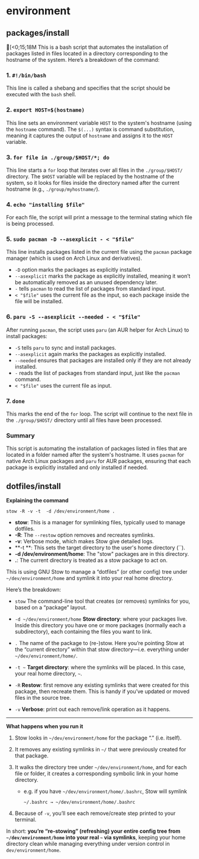 # environment

## packages/install
[<0;15;18M
This is a bash script that automates the installation of packages listed in files located in a directory corresponding to the hostname of the system. Here’s a breakdown of the command:

### 1. `#!/bin/bash`

This line is called a shebang and specifies that the script should be executed with the `bash` shell.

### 2. `export HOST=$(hostname)`

This line sets an environment variable `HOST` to the system's hostname (using the `hostname` command). The `$(...)` syntax is command substitution, meaning it captures the output of `hostname` and assigns it to the `HOST` variable.

### 3. `for file in ./group/$HOST/*; do`

This line starts a `for` loop that iterates over all files in the `./group/$HOST/` directory. The `$HOST` variable will be replaced by the hostname of the system, so it looks for files inside the directory named after the current hostname (e.g., `./group/myhostname/`).

### 4. `echo "installing $file"`

For each file, the script will print a message to the terminal stating which file is being processed.

### 5. `sudo pacman -D --asexplicit - < "$file"`

This line installs packages listed in the current file using the `pacman` package manager (which is used on Arch Linux and derivatives).

* `-D` option marks the packages as explicitly installed.
* `--asexplicit` marks the package as explicitly installed, meaning it won’t be automatically removed as an unused dependency later.
* `-` tells `pacman` to read the list of packages from standard input.
* `< "$file"` uses the current file as the input, so each package inside the file will be installed.

### 6. `paru -S --asexplicit --needed - < "$file"`

After running `pacman`, the script uses `paru` (an AUR helper for Arch Linux) to install packages:

* `-S` tells `paru` to sync and install packages.
* `--asexplicit` again marks the packages as explicitly installed.
* `--needed` ensures that packages are installed only if they are not already installed.
* `-` reads the list of packages from standard input, just like the `pacman` command.
* `< "$file"` uses the current file as input.

### 7. `done`

This marks the end of the `for` loop. The script will continue to the next file in the `./group/$HOST/` directory until all files have been processed.

### Summary

This script is automating the installation of packages listed in files that are located in a folder named after the system's hostname. It uses `pacman` for native Arch Linux packages and `paru` for AUR packages, ensuring that each package is explicitly installed and only installed if needed.


## dotfiles/install

**Explaining the command**

`stow -R -v -t  -d /dev/environment/home .`

* **stow**: This is a manager for symlinking files, typically used to manage dotfiles.
* **-R**: The `--restow` option removes and recreates symlinks.
* **-v**: Verbose mode, which makes Stow give detailed logs.
* \*\*-t \*\*: This sets the target directory to the user's home directory (\`\`).
* **-d /dev/environment/home**: The "stow" packages are in this directory.
* **.**: The current directory is treated as a stow package to act on.

This is using GNU Stow to manage a “dotfiles” (or other config) tree under `~/dev/environment/home` and symlink it into your real home directory.

Here’s the breakdown:

* `stow`
  The command-line tool that creates (or removes) symlinks for you, based on a “package” layout.

* `-d ~/dev/environment/home`
  **Stow directory**: where your packages live. Inside this directory you have one or more packages (normally each a subdirectory), each containing the files you want to link.

* `.`
  The name of the package to (re-)stow. Here you’re pointing Stow at the “current directory” within that stow directory—i.e. everything under `~/dev/environment/home/`.

* `-t ~`
  **Target directory**: where the symlinks will be placed. In this case, your real home directory, `~`.

* `-R`
  **Restow**: first remove any existing symlinks that were created for this package, then recreate them. This is handy if you’ve updated or moved files in the source tree.

* `-v`
  **Verbose**: print out each remove/link operation as it happens.

---

**What happens when you run it**

1. Stow looks in `~/dev/environment/home` for the package “.” (i.e. itself).
2. It removes any existing symlinks in `~/` that were previously created for that package.
3. It walks the directory tree under `~/dev/environment/home`, and for each file or folder, it creates a corresponding symbolic link in your home directory.

   * e.g. if you have `~/dev/environment/home/.bashrc`, Stow will symlink

     ```
     ~/.bashrc → ~/dev/environment/home/.bashrc
     ```
4. Because of `-v`, you’ll see each remove/create step printed to your terminal.

In short: **you’re “re-stowing” (refreshing) your entire config tree from `~/dev/environment/home` into your real `~` via symlinks**, keeping your home directory clean while managing everything under version control in `dev/environment/home`.

